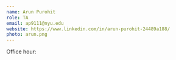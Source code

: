 ```yaml
---
name: Arun Purohit
role: TA
email: ap9111@nyu.edu
website: https://www.linkedin.com/in/arun-purohit-24489a188/
photo: arun.png
---
```


Office hour: 